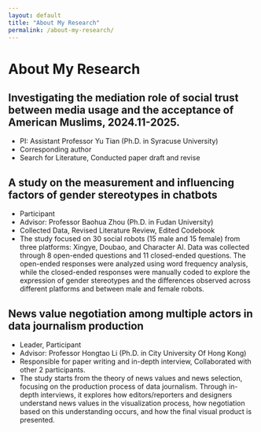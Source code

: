 ```yaml
---
layout: default
title: "About My Research"  
permalink: /about-my-research/  
---
```

  
<!-- content -->
# About My Research

## Investigating the mediation role of social trust between media usage and the acceptance of American Muslims, 2024.11-2025.
- PI: Assistant Professor Yu Tian (Ph.D. in Syracuse University)
- Corresponding author
- Search for Literature, Conducted paper draft and revise

## A study on the measurement and influencing factors of gender stereotypes in chatbots
- Participant
- Advisor: Professor Baohua Zhou (Ph.D. in Fudan University)
- Collected Data, Revised Literature Review, Edited Codebook
- The study focused on 30 social robots (15 male and 15 female) from three platforms: Xingye, Doubao, and Character AI. Data was collected through 8 open-ended questions and 11 closed-ended questions. The open-ended responses were analyzed using word frequency analysis, while the closed-ended responses were manually coded to explore the expression of gender stereotypes and the differences observed across different platforms and between male and female robots.

## News value negotiation among multiple actors in data journalism production
- Leader, Participant
- Advisor: Professor Hongtao Li (Ph.D. in City University Of Hong Kong)
- Responsible for paper writing and in-depth interview, Collaborated with other 2 participants.
- The study starts from the theory of news values and news selection, focusing on the production process of data journalism. Through in-depth interviews, it explores how editors/reporters and designers understand news values in the visualization process, how negotiation based on this understanding occurs, and how the final visual product is presented. 
